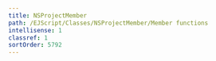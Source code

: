 ```yaml
---
title: NSProjectMember
path: /EJScript/Classes/NSProjectMember/Member functions
intellisense: 1
classref: 1
sortOrder: 5792
---
```





